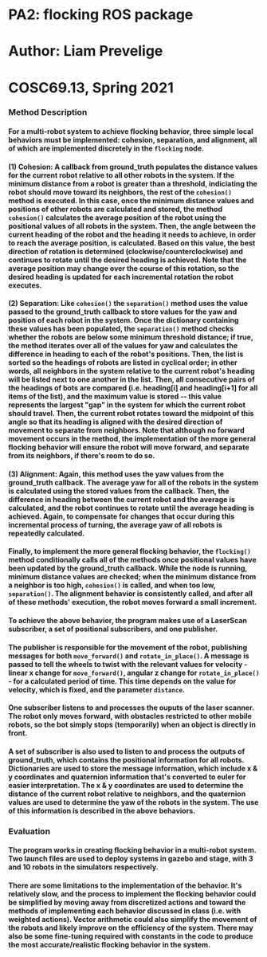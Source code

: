 # PA2: flocking ROS package
# Author: Liam Prevelige 
# COSC69.13, Spring 2021

### Method Description

#### For a multi-robot system to achieve flocking behavior, three simple local behaviors must be implemented: cohesion, separation, and alignment, all of which are implemented discretely in the ```flocking``` node.
#### (1) Cohesion: A callback from ground_truth populates the distance values for the current robot relative to all other robots in the system. If the minimum distance from a robot is greater than a threshold, indiciating the robot should move toward its neighbors, the rest of the ```cohesion()``` method is executed. In this case, once the minimum distance values and positions of other robots are calculated and stored, the method ```cohesion()``` calculates the average position of the robot using the positional values of all robots in the system. Then, the angle between the current heading of the robot and the heading it needs to achieve, in order to reach the average position, is calculated. Based on this value, the best direction of rotation is determined (clockwise/counterclockwise) and continues to rotate until the desired heading is achieved. Note that the average position may change over the course of this rotation, so the desired heading is updated for each incremental rotation the robot executes.
#### (2) Separation: Like ```cohesion()``` the ```separation()``` method uses the value passed to the ground_truth callback to store values for the yaw and position of each robot in the system. Once the dictionary containing these values has been populated, the ```separation()``` method checks whether the robots are below some minimum threshold distance; if true, the method iterates over all of the values for yaw and calculates the difference in heading to each of the robot's positions. Then, the list is sorted so the headings of robots are listed in cyclical order; in other words, all neighbors in the system relative to the current robot's heading will be listed next to one another in the list. Then, all consecutive pairs of the headings of bots are compared (i.e. heading[i] and heading[i+1] for all items of the list), and the maximum value is stored -- this value represents the largest "gap" in the system for which the current robot should travel. Then, the current robot rotates toward the midpoint of this angle so that its heading is aligned with the desired direction of movement to separate from neighbors. Note that although no forward movement occurs in the method, the implementation of the more general flocking behavior will ensure the robot will move forward, and separate from its neighbors, if there's room to do so.
#### (3) Alignment: Again, this method uses the yaw values from the ground_truth callback. The average yaw for all of the robots in the system is calculated using the stored values from the callback. Then, the difference in heading between the current robot and the average is calculated, and the robot continues to rotate until the average heading is achieved. Again, to compensate for changes that occur during this incremental process of turning, the average yaw of all robots is repeatedly calculated. 
#### Finally, to implement the more general flocking behavior, the ```flocking()``` method conditionally calls all of the methods once positional values have been updated by the ground_truth callback. While the node is running, minimum distance values are checked; when the minimum distance from a neighbor is too high, ```cohesion()``` is called, and when too low,  ```separation()```. The alignment behavior is consistently called, and after all of these methods' execution, the robot moves forward a small increment.

#### To achieve the above behavior, the program makes use of a LaserScan subscriber, a set of positional subscribers, and one publisher. 
#### The publisher is responsible for the movement of the robot, publishing messages for both ```move_forward()``` and ```rotate_in_place()```. A message is passed to tell the wheels to twist with the relevant values for velocity - linear x change for ```move_forward()```, angular z change for ```rotate_in_place()``` - for a calculated period of time. This time depends on the value for velocity, which is fixed, and the parameter ```distance```.
#### One subscriber listens to and processes the ouputs of the laser scanner. The robot only moves forward, with obstacles restricted to other mobile robots, so the bot simply stops (temporarily) when an object is directly in front. 
#### A set of subscriber is also used to listen to and process the outputs of ground_truth, which contains the positional information for all robots. Dictionaries are used to store the message information, which include x & y coordinates and quaternion information that's converted to euler for easier interpretation. The x & y coordinates are used to determine the distance of the current robot relative to neighbors, and the quaternion values are used to determine the yaw of the robots in the system. The use of this information is described in the above behaviors.

### Evaluation
#### The program works in creating flocking behavior in a multi-robot system. Two launch files are used to deploy systems in gazebo and stage, with 3 and 10 robots in the simulators respectively.
#### There are some limitations to the implementation of the behavior. It's relatively slow, and the process to implement the flocking behavior could be simplified by moving away from discretized actions and toward the methods of implementing each behavior discussed in class (i.e. with weighted actions). Vector arithmetic could also simplify the movement of the robots and likely improve on the efficiency of the system. There may also be some fine-tuning required with constants in the code to produce the most accurate/realistic flocking behavior in the system.